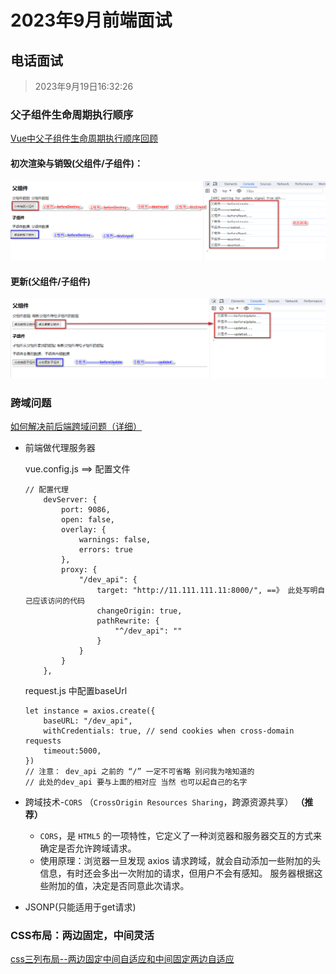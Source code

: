 # 2023年9月前端面试

## 电话面试

> 2023年9月19日16:32:26

### 父子组件生命周期执行顺序

[Vue中父子组件生命周期执行顺序回顾](https://juejin.cn/post/6844904113914773518)

#### 初次渲染与销毁(父组件/子组件)：

![](2023年9月前端面试/01.png)

#### 更新(父组件/子组件)

![](2023年9月前端面试/02.png)

### 跨域问题

[如何解决前后端跨域问题（详细）](https://juejin.cn/post/7006320955316240415)

* 前端做代理服务器

  vue.config.js ==> 配置文件

  ~~~
  // 配置代理
      devServer: {
          port: 9086,
          open: false,
          overlay: {
              warnings: false,
              errors: true
          },
          proxy: {
              "/dev_api": {
                  target: "http://11.111.111.11:8000/", ==》 此处写明自己应该访问的代码
                  changeOrigin: true,
                  pathRewrite: {
                      "^/dev_api": ""
                  }
              }
          }
      },
  
  ~~~

  request.js 中配置baseUrl

  ~~~
  let instance = axios.create({
      baseURL: "/dev_api",
      withCredentials: true, // send cookies when cross-domain requests
      timeout:5000,
  })
  // 注意： dev_api 之前的 “/” 一定不可省略 别问我为啥知道的
  // 此处的dev_api 要与上面的相对应 当然 也可以起自己的名字
  
  ~~~

* 跨域技术-`CORS` （`CrossOrigin Resources Sharing`，跨源资源共享）  **（推荐）**

  - `CORS`，是 `HTML5` 的一项特性，它定义了一种浏览器和服务器交互的方式来确定是否允许跨域请求。
  - 使用原理：浏览器一旦发现 axios 请求跨域，就会自动添加一些附加的头信息，有时还会多出一次附加的请求，但用户不会有感知。 服务器根据这些附加的值，决定是否同意此次请求。

* JSONP(只能适用于get请求)

### CSS布局：两边固定，中间灵活

[css三列布局--两边固定中间自适应和中间固定两边自适应](https://blog.csdn.net/a18792627168/article/details/79686746)


